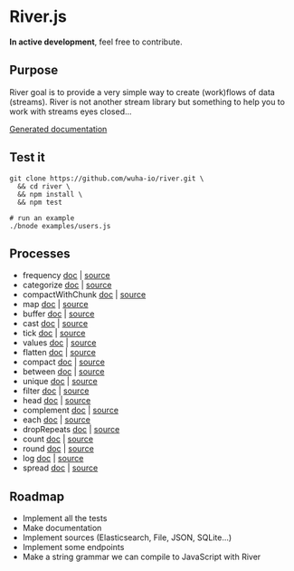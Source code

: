 
# River.js

**In active development**, feel free to contribute.

## Purpose

River goal is to provide a very simple way to create (work)flows of data (streams).
River is not another stream library but something to help you to work with streams eyes closed...

[Generated documentation](https://github.com/wuha-io/river/blob/master/docs/)

## Test it

    git clone https://github.com/wuha-io/river.git \
      && cd river \
      && npm install \
      && npm test

    # run an example
    ./bnode examples/users.js

## Processes

* frequency [doc](https://github.com/wuha-io/river/blob/master/docs/processes/frequency.md) | [source](https://github.com/wuha-io/river/blob/master/src/processes/frequency.js)
* categorize [doc](https://github.com/wuha-io/river/blob/master/docs/processes/categorize.md) | [source](https://github.com/wuha-io/river/blob/master/src/processes/categorize.js)
* compactWithChunk [doc](https://github.com/wuha-io/river/blob/master/docs/processes/compactWithChunk.md) | [source](https://github.com/wuha-io/river/blob/master/src/processes/compactWithChunk.js)
* map [doc](https://github.com/wuha-io/river/blob/master/docs/processes/map.md) | [source](https://github.com/wuha-io/river/blob/master/src/processes/map.js)
* buffer [doc](https://github.com/wuha-io/river/blob/master/docs/processes/buffer.md) | [source](https://github.com/wuha-io/river/blob/master/src/processes/buffer.js)
* cast [doc](https://github.com/wuha-io/river/blob/master/docs/processes/cast.md) | [source](https://github.com/wuha-io/river/blob/master/src/processes/cast.js)
* tick [doc](https://github.com/wuha-io/river/blob/master/docs/processes/tick.md) | [source](https://github.com/wuha-io/river/blob/master/src/processes/tick.js)
* values [doc](https://github.com/wuha-io/river/blob/master/docs/processes/values.md) | [source](https://github.com/wuha-io/river/blob/master/src/processes/values.js)
* flatten [doc](https://github.com/wuha-io/river/blob/master/docs/processes/flatten.md) | [source](https://github.com/wuha-io/river/blob/master/src/processes/flatten.js)
* compact [doc](https://github.com/wuha-io/river/blob/master/docs/processes/compact.md) | [source](https://github.com/wuha-io/river/blob/master/src/processes/compact.js)
* between [doc](https://github.com/wuha-io/river/blob/master/docs/processes/between.md) | [source](https://github.com/wuha-io/river/blob/master/src/processes/between.js)
* unique [doc](https://github.com/wuha-io/river/blob/master/docs/processes/unique.md) | [source](https://github.com/wuha-io/river/blob/master/src/processes/unique.js)
* filter [doc](https://github.com/wuha-io/river/blob/master/docs/processes/filter.md) | [source](https://github.com/wuha-io/river/blob/master/src/processes/filter.js)
* head [doc](https://github.com/wuha-io/river/blob/master/docs/processes/head.md) | [source](https://github.com/wuha-io/river/blob/master/src/processes/head.js)
* complement [doc](https://github.com/wuha-io/river/blob/master/docs/processes/complement.md) | [source](https://github.com/wuha-io/river/blob/master/src/processes/complement.js)
* each [doc](https://github.com/wuha-io/river/blob/master/docs/processes/each.md) | [source](https://github.com/wuha-io/river/blob/master/src/processes/each.js)
* dropRepeats [doc](https://github.com/wuha-io/river/blob/master/docs/processes/dropRepeats.md) | [source](https://github.com/wuha-io/river/blob/master/src/processes/dropRepeats.js)
* count [doc](https://github.com/wuha-io/river/blob/master/docs/processes/count.md) | [source](https://github.com/wuha-io/river/blob/master/src/processes/count.js)
* round [doc](https://github.com/wuha-io/river/blob/master/docs/processes/round.md) | [source](https://github.com/wuha-io/river/blob/master/src/processes/round.js)
* log [doc](https://github.com/wuha-io/river/blob/master/docs/processes/log.md) | [source](https://github.com/wuha-io/river/blob/master/src/processes/log.js)
* spread [doc](https://github.com/wuha-io/river/blob/master/docs/processes/spread.md) | [source](https://github.com/wuha-io/river/blob/master/src/processes/spread.js)

## Roadmap

  - Implement all the tests
  - Make documentation
  - Implement sources (Elasticsearch, File, JSON, SQLite...)
  - Implement some endpoints
  - Make a string grammar we can compile to JavaScript with River

